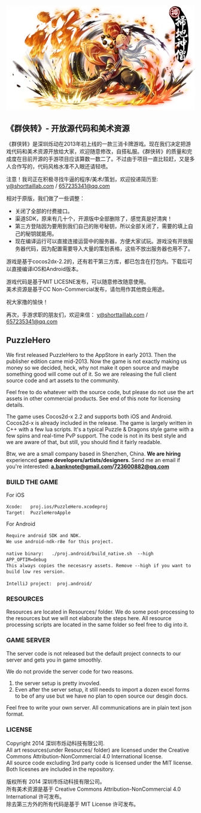 ![Image](logo.png?raw=true)
## 《群侠转》- 开放源代码和美术资源

《群侠转》是深圳烁动在2013年初上线的一款三消卡牌游戏。现在我们决定把游戏代码和美术资源开放给大家，欢迎随意修改，自搭私服。《群侠转》的质量和完成度在目前开源的手游项目应该算数一数二了。不过由于项目一直比较赶，又是多人合作写的，代码风格水准不入眼还请轻喷。

注意！我司正在积极寻找牛逼的程序/美术/策划，欢迎投递简历至: 
y@shorttaillab.com / 657235341@qq.com

相对于原版，我们做了一些调整：
* 关闭了全部的付费接口。
* 渠道SDK，原来有几十个，开源版中全部删除了，感觉真是好清爽！
* 第三方登陆因为要用到我们自己的账号秘钥，所以全部关闭了，需要的填上自己的秘钥就能用。
* 现在编译运行可以直接连接运营中的服务器，方便大家试玩。游戏没有开放服务器代码，因为配置需要导入大量的策划表格，这些不放出服务器也用不了。

游戏是基于cocos2dx-2.2的，还有若干第三方库，都已包含在打包内。下载后可以直接编译iOS和Android版本。

游戏代码是基于MIT LICESNE发布，可以随意修改随意使用。  
美术资源是基于CC Non-Commercial发布，请勿用作其他商业用途。

祝大家撸的愉快！

再次，手游求职的朋友们，欢迎来信：  y@shorttaillab.com / 657235341@qq.com

## PuzzleHero 

We first released PuzzleHero to the AppStore in early 2013. Then the publisher edition came mid-2013. Now the game is not exactly making us money so we decided, heck, why not make it open source and maybe something good will come out of it. So we are releasing the full client source code and art assets to the community.

Feel free to do whatever with the source code, but please do not use the art assets in other commercial products. See end of this note for licensing details.

The game uses Cocos2d-x 2.2 and supports both iOS and Android. Cocos2d-x is already included in the release. The game is largely written in C++ with a few lua scripts. It's a typical Puzzle & Dragons style game with a few spins and real-time PvP support. The code is not in its best style and we are aware of that, but still, you should find it fairly readable.

Btw, we are a small company based in Shenzhen, China. **We are hiring** experienced **game developers/artists/designers**. Send me an email if you're interested: **a.banknote@gmail.com/723600882@qq.com**

### BUILD THE GAME

For iOS
```
Xcode:   proj.ios/PuzzleHero.xcodeproj
Target:  PuzzleHeroApple
```

For Android
```
Require android SDK and NDK.
We use android-ndk-r8e for this project.

native binary:   ./proj.android/build_native.sh  --high  APP_OPTIM=debug
This always copies the necesasry assets. Remove --high if you want to build low res version.

IntelliJ project:  proj.android/
```

### RESOURCES
Resources are located in Resources/ folder. We do some post-processing to the resources but we will not elaborate the steps here. All resource processing scripts are located in the same folder so feel free to dig into it.

### GAME SERVER
The server code is not released but the default project connects to our server and gets you in game smoothly.

We do not provide the server code for two reasons.
1. the server setup is pretty invovled.  
2. Even after the server setup, it still needs to import a dozen excel forms to be of any use but we have no plan to open source our desgin docs.  

Feel free to write your own server. All communications are in plain text json format.

### LICENSE

Copyright 2014 深圳市烁动科技有限公司.    
All art resources(under Resources/ folder) are licensed under the Creative Commons Attribution-NonCommercial 4.0 International license.    
All source code excluding 3rd party code is licensed under the MIT license.    
Both licesnes are included in the repository.    
    
版权所有 2014  深圳市烁动科技有限公司。    
所有美术资源是基于 Creative Commons Attribution-NonCommercial 4.0 International 许可发布。    
除去第三方外的所有代码是基于 MIT License 许可发布。    
